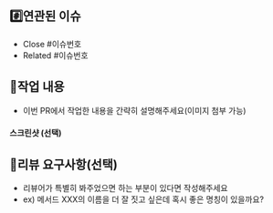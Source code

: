 ## #️⃣연관된 이슈

- Close #이슈번호
- Related #이슈번호

## 📝작업 내용

- 이번 PR에서 작업한 내용을 간략히 설명해주세요(이미지 첨부 가능)

#### 스크린샷 (선택)

## 💬리뷰 요구사항(선택)

- 리뷰어가 특별히 봐주었으면 하는 부분이 있다면 작성해주세요
- ex) 메서드 XXX의 이름을 더 잘 짓고 싶은데 혹시 좋은 명칭이 있을까요?


